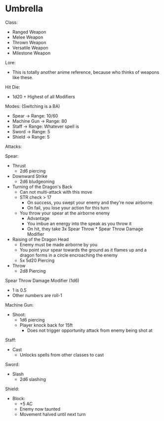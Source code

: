 # Umbrella

Class:
* Ranged Weapon
* Melee Weapon
* Thrown Weapon
* Versatile Weapon
* Milestone Weapon

Lore:
* This is totally another anime reference, because who thinks of weapons like these.

Hit Die:
* 1d20 + Highest of all Modifiers

Modes: (Switching is a BA)
* Spear -> Range: 10/60
* Machine Gun -> Range: 80
* Staff -> Range: Whatever spell is
* Sword -> Range: 5
* Shield -> Range: 5

Attacks:

Spear:
* Thrust
  * 2d6 piercing
* Downward Strike
  * 2d6 bludgeoning
* Turning of the Dragon's Back
  * Can not multi-attack with this move
  * STR check > 17
    * On success, you swept your enemy and they're now airborne
    * On fail, you lose your action for this turn
  * You throw your spear at the airborne enemy
    * Advantage
    * You imbue an energy into the speak as you throw it
    * On hit, they take 3x Spear Throw * Spear Throw Damage Modifier
* Raising of the Dragon Head
  * Enemy must be made airborne by you
  * You point your spear towards the ground as it flames up and a dragon forms in a circle encroaching the enemy
  * 5x 5d20 Piercing
* Throw
  * 2d8 Piercing

Spear Throw Damage Modifier (1d6)
* 1 is 0.5
* Other numbers are roll-1

Machine Gun:
* Shoot:
  * 1d6 piercing
  * Player knock back for 15ft
    * Does not trigger opportunity attack from enemy being shot at

Staff:
* Cast
  * Unlocks spells from other classes to cast

Sword:
* Slash
  * 2d6 slashing

Shield:
* Block:
  * +5 AC
  * Enemy now taunted
  * Movement halved until next turn  